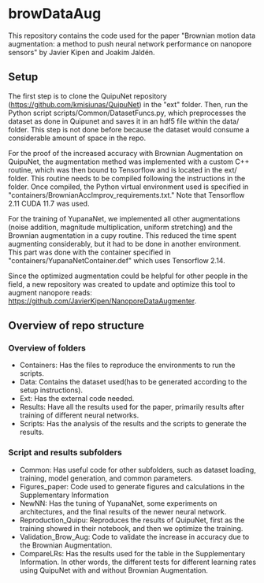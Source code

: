 # browDataAug

This repository contains the code used for the paper "Brownian motion data augmentation: a method to push neural network performance on nanopore sensors" by Javier Kipen and Joakim Jaldén. 

## Setup

The first step is to clone the QuipuNet repository (https://github.com/kmisiunas/QuipuNet) in the "ext" folder. Then, run the Python script scripts/Common/DatasetFuncs.py, which preprocesses the dataset as done in Quipunet and saves it in an hdf5 file within the data/ folder. This step is not done before because the dataset would consume a considerable amount of space in the repo.

For the proof of the increased accuracy with Brownian Augmentation on QuipuNet, the augmentation method was implemented with a custom C++ routine, which was then bound to Tensorflow and is located in the ext/ folder. This routine needs to be compiled following the instructions in the folder. Once compiled, the Python virtual environment used is specified in "containers/BrownianAccImprov_requirements.txt." Note that Tensorflow 2.11 CUDA 11.7 was used.


For the training of YupanaNet, we implemented all other augmentations (noise addition, magnitude multiplication, uniform stretching) and the Brownian augmentation in a cupy routine. This reduced the time spent augmenting considerably, but it had to be done in another environment. This part was done with the container specified in "containers/YupanaNetContainer.def" which uses Tensorflow 2.14. 

Since the optimized augmentation could be helpful for other people in the field, a new repository was created to update and optimize this tool to augment nanopore reads: https://github.com/JavierKipen/NanoporeDataAugmenter. 


## Overview of repo structure

### Overview of folders

- Containers: Has the files to reproduce the environments to run the scripts.
- Data: Contains the dataset used(has to be generated according to the setup instructions).
- Ext: Has the external code needed.
- Results: Have all the results used for the paper, primarily results after training of different neural networks.
- Scripts: Has the analysis of the results and the scripts to generate the results.

### Script and results subfolders

- Common: Has useful code for other subfolders, such as dataset loading, training, model generation, and common parameters.
- Figures_paper: Code used to generate figures and calculations in the Supplementary Information
- NewNN: Has the tuning of YupanaNet, some experiments on architectures, and the final results of the newer neural network.
- Reproduction_Quipu: Reproduces the results of QuipuNet, first as the training showed in their notebook, and then we optimize the training.
- Validation_Brow_Aug: Code to validate the increase in accuracy due to the Brownian Augmentation.
- CompareLRs: Has the results used for the table in the Supplementary Information. In other words, the different tests for different learning rates using QuipuNet with and without Brownian Augmentation.





